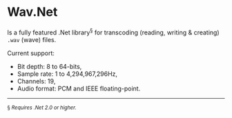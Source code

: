 Wav.Net
=======

Is a fully featured .Net library<sup>§</sup> for transcoding (reading, writing & creating) `.wav` (wave) files.

Current support:

 - Bit depth: 8 to 64-bits,
 - Sample rate: 1 to 4,294,967,296Hz,
 - Channels: 19,
 - Audio format: PCM and IEEE floating-point.
 
---

 <sup>§ *Requires .Net 2.0 or higher.*</sup>
